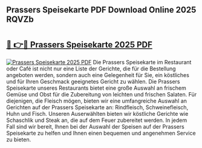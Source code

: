 ## Prassers Speisekarte PDF Download Online 2025 RQVZb

# <h2><a href="http://gcbqpl.nevu.top/?p=Prassers+Speisekarte">🔗 👉🔴 Prassers Speisekarte 2025 PDF</a></h2>

[![Prassers Speisekarte 2025 PDF](https://i.imgur.com/dBaPXMq.png)](http://gcbqpl.nevu.top/?p=Prassers+Speisekarte)
Die Prassers Speisekarte im Restaurant oder Café ist nicht nur eine Liste der Gerichte, die für die Bestellung angeboten werden, sondern auch eine Gelegenheit für Sie, ein köstliches und für Ihren Geschmack geeignetes Gericht zu wählen. Die Prassers Speisekarte unseres Restaurants bietet eine große Auswahl an frischem Gemüse und Obst für die Zubereitung von leichten und frischen Salaten. Für diejenigen, die Fleisch mögen, bieten wir eine umfangreiche Auswahl an Gerichten auf der Prassers Speisekarte an: Rindfleisch, Schweinefleisch, Huhn und Fisch. Unseren Auserwählten bieten wir köstliche Gerichte wie Schaschlik und Steak an, die auf dem Feuer zubereitet werden. In jedem Fall sind wir bereit, Ihnen bei der Auswahl der Speisen auf der Prassers Speisekarte zu helfen und Ihnen einen bequemen und angenehmen Service zu bieten.
